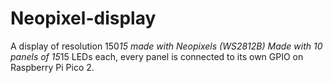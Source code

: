 # Neopixel-display
A display of resolution 150*15 made with Neopixels (WS2812B)
Made with 10 panels of 15*15 LEDs each, every panel is connected to its own GPIO on Raspberry Pi Pico 2.
